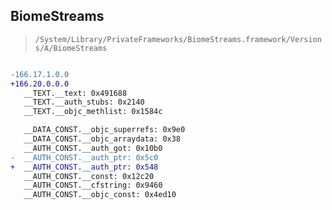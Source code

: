 ## BiomeStreams

> `/System/Library/PrivateFrameworks/BiomeStreams.framework/Versions/A/BiomeStreams`

```diff

-166.17.1.0.0
+166.20.0.0.0
   __TEXT.__text: 0x491688
   __TEXT.__auth_stubs: 0x2140
   __TEXT.__objc_methlist: 0x1584c

   __DATA_CONST.__objc_superrefs: 0x9e0
   __DATA_CONST.__objc_arraydata: 0x38
   __AUTH_CONST.__auth_got: 0x10b0
-  __AUTH_CONST.__auth_ptr: 0x5c0
+  __AUTH_CONST.__auth_ptr: 0x548
   __AUTH_CONST.__const: 0x12c20
   __AUTH_CONST.__cfstring: 0x9460
   __AUTH_CONST.__objc_const: 0x4ed10

```
